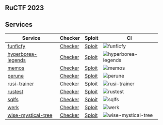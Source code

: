 ## RuCTF 2023

## Services

| Service | Checker | Sploit | CI |
|---------|---------|--------|----|
|[funficfy](/services/funficfy/)|[Checker](/checkers/funficfy/)|[Sploit](/sploits/funficfy)|![funficfy](https://github.com/HackerDom/ructf-2023/actions/workflows/check_funficfy.yml/badge.svg)|
|[hyperborea-legends](/services/hyperborea-legends/)|[Checker](/checkers/hyperborea-legends/)|[Sploit](/sploits/hyperborea-legends)|![hyperborea-legends](https://github.com/HackerDom/ructf-2023/actions/workflows/check_hyperborea-legends.yml/badge.svg)|
|[memos](/services/memos/)|[Checker](/checkers/memos/)|[Sploit](/sploits/memos)|![memos](https://github.com/HackerDom/ructf-2023/actions/workflows/check_memos.yml/badge.svg)|
|[perune](/services/perune/)|[Checker](/checkers/perune/)|[Sploit](/sploits/perune)|![perune](https://github.com/HackerDom/ructf-2023/actions/workflows/check_perune.yml/badge.svg)|
|[rusi-trainer](/services/rusi-trainer/)|[Checker](/checkers/rusi-trainer/)|[Sploit](/sploits/rusi-trainer)|![rusi-trainer](https://github.com/HackerDom/ructf-2023/actions/workflows/check_rusi-trainer.yml/badge.svg)|
|[rustest](/services/rustest/)|[Checker](/checkers/rustest/)|[Sploit](/sploits/rustest)|![rustest](https://github.com/HackerDom/ructf-2023/actions/workflows/check_rustest.yml/badge.svg)|
|[sqlfs](/services/sqlfs/)|[Checker](/checkers/sqlfs/)|[Sploit](/sploits/sqlfs)|![sqlfs](https://github.com/HackerDom/ructf-2023/actions/workflows/check_sqlfs.yml/badge.svg)|
|[werk](/services/werk/)|[Checker](/checkers/werk/)|[Sploit](/sploits/werk)|![werk](https://github.com/HackerDom/ructf-2023/actions/workflows/check_werk.yml/badge.svg)|
|[wise-mystical-tree](/services/wise-mystical-tree/)|[Checker](/checkers/wise-mystical-tree/)|[Sploit](/sploits/wise-mystical-tree)|![wise-mystical-tree](https://github.com/HackerDom/ructf-2023/actions/workflows/check_wise-mystical-tree.yml/badge.svg)|
